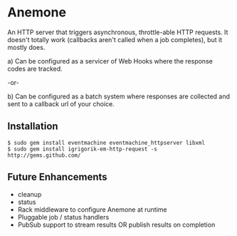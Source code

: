 # Anemone

An HTTP server that triggers asynchronous, throttle-able HTTP requests. It
doesn't totally work (callbacks aren't called when a job completes), but it
mostly does.

a) Can be configured as a servicer of Web Hooks where the response codes are
tracked.

-or-

b) Can be configured as a batch system where responses are collected and sent
to a callback url of your choice.

## Installation

    $ sudo gem install eventmachine eventmachine_httpserver libxml
    $ sudo gem install igrigorik-em-http-request -s http://gems.github.com/

## Future Enhancements

* cleanup
* status
* Rack middleware to configure Anemone at runtime
* Pluggable job / status handlers
* PubSub support to stream results OR publish results on completion
